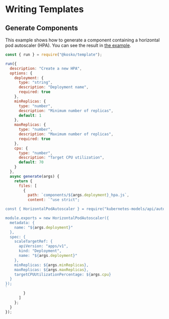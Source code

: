 # Writing Templates

## Generate Components

This example shows how to generate a component containing a horizontal pod autoscaler (HPA). You can see the result in [the example](../../examples/template-component).

```js
const { run } = require("@kosko/template");

run({
  description: "Create a new HPA",
  options: {
    deployment: {
      type: "string",
      description: "Deployment name",
      required: true
    },
    minReplicas: {
      type: "number",
      description: "Minimum number of replicas",
      default: 1
    },
    maxReplicas: {
      type: "number",
      description: "Maximum number of replicas",
      required: true
    },
    cpu: {
      type: "number",
      description: "Target CPU utilization",
      default: 70
    }
  },
  async generate(args) {
    return {
      files: [
        {
          path: `components/${args.deployment}_hpa.js`,
          content: `"use strict";

const { HorizontalPodAutoscaler } = require("kubernetes-models/api/autoscaling/v1");

module.exports = new HorizontalPodAutoscaler({
  metadata: {
    name: "${args.deployment}"
  },
  spec: {
    scaleTargetRef: {
      apiVersion: "apps/v1",
      kind: "Deployment",
      name: "${args.deployment}"
    },
    minReplicas: ${args.minReplicas},
    maxReplicas: ${args.maxReplicas},
    targetCPUUtilizationPercentage: ${args.cpu}
  }
});
`
        }
      ]
    };
  }
});
```
